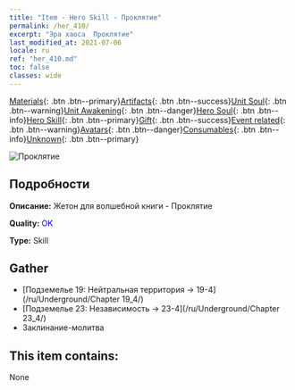 ```yaml
---
title: "Item - Hero Skill - Проклятие"
permalink: /her_410/
excerpt: "Эра хаоса  Проклятие"
last_modified_at: 2021-07-06
locale: ru
ref: "her_410.md"
toc: false
classes: wide
---
```

 [Materials](/ItemsRU/){: .btn .btn--primary}[Artifacts](/ItemsRU/Artifacts/){: .btn .btn--success}[Unit Soul](/ItemsRU/UnitSoul/){: .btn .btn--warning}[Unit Awakening](/ItemsRU/UnitAwakening/){: .btn .btn--danger}[Hero Soul](/ItemsRU/HeroSoul/){: .btn .btn--info}[Hero Skill](/ItemsRU/HeroSkill/){: .btn .btn--primary}[Gift](/ItemsRU/Gift/){: .btn .btn--success}[Event related](/ItemsRU/Events/){: .btn .btn--warning}[Avatars](/ItemsRU/Avatars/){: .btn .btn--danger}[Consumables](/ItemsRU/Consumables/){: .btn .btn--info}[Unknown](/ItemsRU/Unknown/){: .btn .btn--primary}

 ![Проклятие](/images/t/ps_ezhoufushen.png)

## Подробности
 **Описание:** Жетон для волшебной книги - Проклятие

 **Quality:** <span style="color: #0000CD">OK</span>

 **Type:** Skill

## Gather

*    [Подземелье 19: Нейтральная территория -> 19-4](/ru/Underground/Chapter 19_4/) 
*    [Подземелье 23: Независимость -> 23-4](/ru/Underground/Chapter 23_4/) 
*    Заклинание-молитва 

## This item contains:

  None

